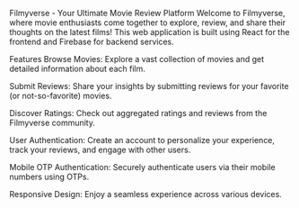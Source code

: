 Filmyverse - Your Ultimate Movie Review Platform
Welcome to Filmyverse, where movie enthusiasts come together to explore, review, and share their thoughts on the latest films! This web application is built using React for the frontend and Firebase for backend services.

Features
Browse Movies: Explore a vast collection of movies and get detailed information about each film.

Submit Reviews: Share your insights by submitting reviews for your favorite (or not-so-favorite) movies.

Discover Ratings: Check out aggregated ratings and reviews from the Filmyverse community.

User Authentication: Create an account to personalize your experience, track your reviews, and engage with other users.

Mobile OTP Authentication: Securely authenticate users via their mobile numbers using OTPs.

Responsive Design: Enjoy a seamless experience across various devices.
